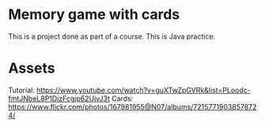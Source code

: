 # Memory game with cards

This is a project done as part of a course. 
This is Java practice.

# Assets

Tutorial: https://www.youtube.com/watch?v=guXTwZpGVRk&list=PLoodc-fmtJNbeL8P1DizFcgjp62UjvJ3t
Cards: https://www.flickr.com/photos/167981955@N07/albums/72157719038578724/
